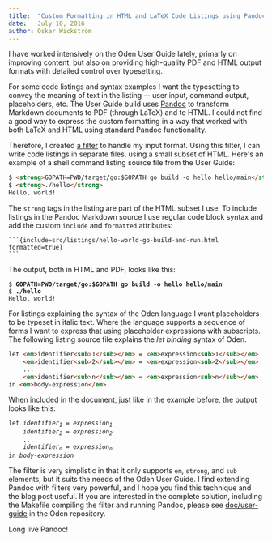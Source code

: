 ```yaml
---
title:  "Custom Formatting in HTML and LaTeX Code Listings using Pandoc"
date:   July 10, 2016
author: Oskar Wickström
---
```


I have worked intensively on the Oden User Guide lately, primarly on improving content, but also on providing high-quality PDF
and HTML output formats with detailed control over typesetting.

For some code listings and syntax examples I want the typesetting to convey the
meaning of text in the listing -- user input, command output, placeholders,
etc. The User Guide build uses [Pandoc](http://pandoc.org/) to transform
Markdown documents to PDF (through LaTeX) and to HTML. I could not find a good
way to express the custom formatting in a way that worked with both LaTeX
and HTML using standard Pandoc functionality.

Therefore, I created
[a filter](https://github.com/oden-lang/oden/blob/master/doc/user-guide/filters/include-code/Main.hs) to handle my input format. Using this filter, I can write code listings in separate files, using a small
subset of HTML. Here's an example of a shell command listing source file from
the User Guide:

```html
$ <strong>GOPATH=PWD/target/go:$GOPATH go build -o hello hello/main</strong>
$ <strong>./hello</strong>
Hello, world!
```

The `strong` tags in the listing are part of the HTML subset I use. To include
listings in the Pandoc Markdown source I use regular code block syntax and add
the custom `include` and `formatted` attributes:

    ```{include=src/listings/hello-world-go-build-and-run.html formatted=true}
    ```

The output, both in HTML and PDF, looks like this:

<pre><code>$ <strong>GOPATH=PWD/target/go:$GOPATH go build -o hello hello/main</strong>
$ <strong>./hello</strong>
Hello, world!</code></pre>

For listings explaining the syntax of the Oden language I want placeholders to
be typeset in italic text. Where the language supports a sequence of forms I
want to express that using placeholder expressions with subscripts. The
following listing source file explains the *let binding* syntax of Oden.

```html
let <em>identifier<sub>1</sub></em> = <em>expression<sub>1</sub></em>
    <em>identifier<sub>2</sub></em> = <em>expression<sub>2</sub></em>
    ...
    <em>identifier<sub>n</sub></em> = <em>expression<sub>n</sub></em>
in <em>body-expression</em>
```

When included in the document, just like in the example before, the output
looks like this:

<pre><code>let <em>identifier<sub>1</sub></em> = <em>expression<sub>1</sub></em>
    <em>identifier<sub>2</sub></em> = <em>expression<sub>2</sub></em>
    ...
    <em>identifier<sub>n</sub></em> = <em>expression<sub>n</sub></em>
in <em>body-expression</em></code></pre>


The filter is very simplistic in that it only supports `em`, `strong`, and
`sub` elements, but it suits the needs of the Oden User Guide. I find extending
Pandoc with filters very powerful, and I hope you find this technique and the
blog post useful. If you are interested in the complete solution, including the
Makefile compiling the filter and running Pandoc, please see
[doc/user-guide](https://github.com/oden-lang/oden/tree/master/doc/user-guide)
in the Oden repository.

Long live Pandoc!
